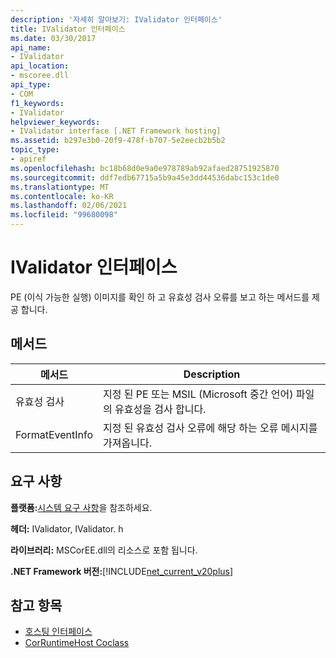 ```yaml
---
description: '자세히 알아보기: IValidator 인터페이스'
title: IValidator 인터페이스
ms.date: 03/30/2017
api_name:
- IValidator
api_location:
- mscoree.dll
api_type:
- COM
f1_keywords:
- IValidator
helpviewer_keywords:
- IValidator interface [.NET Framework hosting]
ms.assetid: b297e3b0-20f9-478f-b707-5e2eecb2b5b2
topic_type:
- apiref
ms.openlocfilehash: bc18b68d0e9a0e978789ab92afaed28751925870
ms.sourcegitcommit: ddf7edb67715a5b9a45e3dd44536dabc153c1de0
ms.translationtype: MT
ms.contentlocale: ko-KR
ms.lasthandoff: 02/06/2021
ms.locfileid: "99680098"
---
```

# <a name="ivalidator-interface"></a>IValidator 인터페이스

PE (이식 가능한 실행) 이미지를 확인 하 고 유효성 검사 오류를 보고 하는 메서드를 제공 합니다.  
  
## <a name="methods"></a>메서드  
  
|메서드|Description|  
|------------|-----------------|  
|유효성 검사|지정 된 PE 또는 MSIL (Microsoft 중간 언어) 파일의 유효성을 검사 합니다.|  
|FormatEventInfo|지정 된 유효성 검사 오류에 해당 하는 오류 메시지를 가져옵니다.|  
  
## <a name="requirements"></a>요구 사항  

 **플랫폼:**[시스템 요구 사항](../../get-started/system-requirements.md)을 참조하세요.  
  
 **헤더:** IValidator, IValidator. h  
  
 **라이브러리:** MSCorEE.dll의 리소스로 포함 됩니다.  
  
 **.NET Framework 버전:**[!INCLUDE[net_current_v20plus](../../../../includes/net-current-v20plus-md.md)]  
  
## <a name="see-also"></a>참고 항목

- [호스팅 인터페이스](hosting-interfaces.md)
- [CorRuntimeHost Coclass](corruntimehost-coclass.md)
